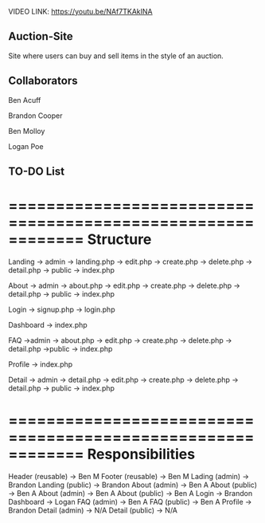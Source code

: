 VIDEO LINK: https://youtu.be/NAf7TKAkINA

Auction-Site
------------------
 Site where users can buy and sell items in the style of an auction.

 Collaborators
------------------

Ben Acuff

Brandon Cooper

Ben Molloy

Logan Poe

 TO-DO List
------------------


============================================================
Structure
============================================================

Landing
-> admin
   -> landing.php
   -> edit.php
   -> create.php
   -> delete.php
   -> detail.php
-> public
   -> index.php

About
-> admin
   -> about.php
   -> edit.php
   -> create.php
   -> delete.php
   -> detail.php
-> public
   -> index.php

Login
-> signup.php
-> login.php

Dashboard
-> index.php

FAQ
->admin
   -> about.php
   -> edit.php
   -> create.php
   -> delete.php
   -> detail.php
->public
   -> index.php

Profile
-> index.php

Detail
-> admin
   -> detail.php
   -> edit.php
   -> create.php
   -> delete.php
   -> detail.php
-> public
   -> index.php

============================================================
Responsibilities
============================================================

Header (reusable) -> Ben M
Footer (reusable) -> Ben M
Lading (admin)    -> Brandon
Landing (public)  -> Brandon
About (admin)     -> Ben A
About (public)    -> Ben A
About (admin)     -> Ben A
About (public)    -> Ben A
Login 		 -> Brandon
Dashboard         -> Logan
FAQ (admin)       -> Ben A
FAQ (public)      -> Ben A
Profile           -> Brandon
Detail (admin)    -> N/A
Detail (public)   -> N/A
